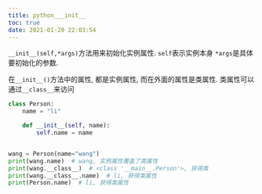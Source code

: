 ```yaml
---
title: python___init__
toc: true
date: 2021-01-20 22:03:54
---
```

`__init__(self,*args)`方法用来初始化实例属性.
`self`表示实例本身
`*args`是具体要初始化的参数.

在`__init__()`方法中的属性, 都是实例属性, 而在外面的属性是类属性. 类属性可以通过`__class__`来访问

```py
class Person:
    name = "li"

    def __init__(self, name):
        self.name = name


wang = Person(name="wang")
print(wang.name)  # wang, 实例属性覆盖了类属性
print(wang.__class__)  # <class '__main__.Person'>, 获得类
print(wang.__class__.name)  # li, 获得类属性
print(Person.name)  # li, 获得类属性

```